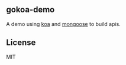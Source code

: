 ## gokoa-demo

A demo using [koa](http://koajs.com) and [mongoose](http://mongoosejs.com) to build apis.

## License

MIT
